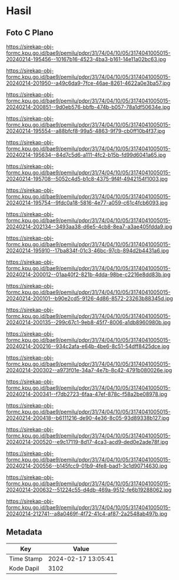 # Hasil

## Foto C Plano

https://sirekap-obj-formc.kpu.go.id/bae9/pemilu/pdpr/31/74/04/10/05/3174041005015-20240214-195456--10167b16-4523-4ba3-b161-14e11a02bc63.jpg

https://sirekap-obj-formc.kpu.go.id/bae9/pemilu/pdpr/31/74/04/10/05/3174041005015-20240214-201950--a49c6da9-7fce-46ae-8261-4622a0e3ba57.jpg

https://sirekap-obj-formc.kpu.go.id/bae9/pemilu/pdpr/31/74/04/10/05/3174041005015-20240214-200851--9d0eb576-bbfb-474b-b057-78a1df50634e.jpg

https://sirekap-obj-formc.kpu.go.id/bae9/pemilu/pdpr/31/74/04/10/05/3174041005015-20240214-195554--a88bfcf8-99a5-4863-9f79-cb0ff10b4f37.jpg

https://sirekap-obj-formc.kpu.go.id/bae9/pemilu/pdpr/31/74/04/10/05/3174041005015-20240214-195634--84d7c5d6-a111-4fc2-b15b-fd99d6041a65.jpg

https://sirekap-obj-formc.kpu.go.id/bae9/pemilu/pdpr/31/74/04/10/05/3174041005015-20240214-195708--5052c4d5-b1c8-4375-9f4f-4942154f1003.jpg

https://sirekap-obj-formc.kpu.go.id/bae9/pemilu/pdpr/31/74/04/10/05/3174041005015-20240214-195754--9fdc0a18-5816-4e77-a059-c61c4fcb6093.jpg

https://sirekap-obj-formc.kpu.go.id/bae9/pemilu/pdpr/31/74/04/10/05/3174041005015-20240214-202134--3493aa38-d6e5-4cb8-8ea7-a3ae405fdda9.jpg

https://sirekap-obj-formc.kpu.go.id/bae9/pemilu/pdpr/31/74/04/10/05/3174041005015-20240214-195910--17ba834f-01c3-46bc-97cb-894d2b4431a6.jpg

https://sirekap-obj-formc.kpu.go.id/bae9/pemilu/pdpr/31/74/04/10/05/3174041005015-20240214-200012--01aa40f2-821b-4dda-98be-c2216e8dd83b.jpg

https://sirekap-obj-formc.kpu.go.id/bae9/pemilu/pdpr/31/74/04/10/05/3174041005015-20240214-200101--b90e2cd5-9126-4d86-8572-23263b88345d.jpg

https://sirekap-obj-formc.kpu.go.id/bae9/pemilu/pdpr/31/74/04/10/05/3174041005015-20240214-200135--299c67c1-9eb8-45f7-8006-a1db8960980b.jpg

https://sirekap-obj-formc.kpu.go.id/bae9/pemilu/pdpr/31/74/04/10/05/3174041005015-20240214-200216--934c2afa-e64b-4be6-8c51-54dff8425dce.jpg

https://sirekap-obj-formc.kpu.go.id/bae9/pemilu/pdpr/31/74/04/10/05/3174041005015-20240214-200302--a973f01e-34a7-4e7b-8c42-4791b080026e.jpg

https://sirekap-obj-formc.kpu.go.id/bae9/pemilu/pdpr/31/74/04/10/05/3174041005015-20240214-200341--f7db2723-6faa-47ef-878c-f58a2be08978.jpg

https://sirekap-obj-formc.kpu.go.id/bae9/pemilu/pdpr/31/74/04/10/05/3174041005015-20240214-200418--b6111216-de90-4e36-8c05-93d89338b127.jpg

https://sirekap-obj-formc.kpu.go.id/bae9/pemilu/pdpr/31/74/04/10/05/3174041005015-20240214-200520--e9c17119-8d17-4ca3-acd9-ded0e2ade78f.jpg

https://sirekap-obj-formc.kpu.go.id/bae9/pemilu/pdpr/31/74/04/10/05/3174041005015-20240214-200556--b145fcc9-01b9-4fe8-bad1-3c1d90714630.jpg

https://sirekap-obj-formc.kpu.go.id/bae9/pemilu/pdpr/31/74/04/10/05/3174041005015-20240214-200632--51224c55-d4db-469a-9512-fe6b19288062.jpg

https://sirekap-obj-formc.kpu.go.id/bae9/pemilu/pdpr/31/74/04/10/05/3174041005015-20240214-212741--a8a0469f-4f72-41c4-af87-2a2548ab497b.jpg


## Metadata

| Key        | Value               |
| ---------- | ------------------- |
| Time Stamp | 2024-02-17 13:05:41 |
| Kode Dapil | 3102                |



